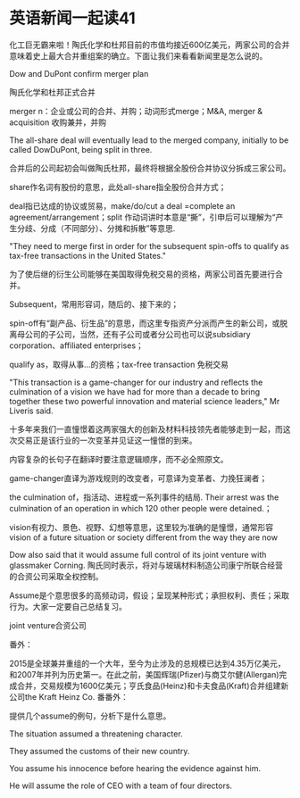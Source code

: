 # 英语新闻一起读41

化工巨无霸来啦！陶氏化学和杜邦目前的市值均接近600亿美元，两家公司的合并意味着史上最大合并重组案的确立。下面让我们来看看新闻里是怎么说的。

Dow and DuPont confirm merger plan

陶氏化学和杜邦正式合并

merger n：企业或公司的合并、并购；动词形式merge；M&A, merger & acquisition 收购兼并，并购

The all-share deal will eventually lead to the merged company, initially to be called DowDuPont, being split in three.

合并后的公司起初会叫做陶氏杜邦，最终将根据全股份合并协议分拆成三家公司。

share作名词有股份的意思，此处all-share指全股份合并方式；

deal指已达成的协议或贸易，make/do/cut a deal =complete an agreement/arrangement；split 作动词讲时本意是“撕”，引申后可以理解为“产生分歧、分成（不同部分）、分摊和拆散”等意思.

"They need to merge first in order for the subsequent spin-offs to qualify as tax-free transactions in the United States." 

为了使后继的衍生公司能够在美国取得免税交易的资格，两家公司首先要进行合并。

Subsequent，常用形容词，随后的、接下来的；

spin-off有“副产品、衍生品”的意思，而这里专指资产分派而产生的新公司，或脱离母公司的子公司，当然，还有子公司或者分公司也可以说subsidiary corporation、affiliated enterprises；

qualify as，取得从事...的资格；tax-free transaction 免税交易

"This transaction is a game-changer for our industry and reflects the culmination of a vision we have had for more than a decade to bring together these two powerful innovation and material science leaders," Mr Liveris said.

十多年来我们一直憧憬着这两家强大的创新及材料科技领先者能够走到一起，而这次交易正是该行业的一次变革并见证这一憧憬的到来。

内容复杂的长句子在翻译时要注意逻辑顺序，而不必全照原文。

game-changer直译为游戏规则的改变者，可意译为变革者、力挽狂澜者；

the culmination of，指活动、进程或一系列事件的结局. Their arrest was the culmination of an operation in which 120 other people were detained.；

vision有视力、景色、视野、幻想等意思，这里较为准确的是憧憬，通常形容vision of a future situation or society different from the way they are now

Dow also said that it would assume full control of its joint venture with glassmaker Corning.
陶氏同时表示，将对与玻璃材料制造公司康宁所联合经营的合资公司采取全权控制。

Assume是个意思很多的高频动词，假设；呈现某种形式；承担权利、责任；采取行为。大家一定要自己总结复习。

joint venture合资公司

番外：

2015是全球兼并重组的一个大年，至今为止涉及的总规模已达到4.35万亿美元，和2007年并列为历史第一。在此之前，美国辉瑞(Pfizer)与商艾尔健(Allergan)完成合并，交易规模为1600亿美元；亨氏食品(Heinz)和卡夫食品(Kraft)合并组建新公司the Kraft Heinz Co.
番番外：

提供几个assume的例句，分析下是什么意思。

The situation assumed a threatening character.

They assumed the customs of their new country.

You assume his innocence before hearing the evidence against him.

He will assume the role of CEO with a team of four directors.